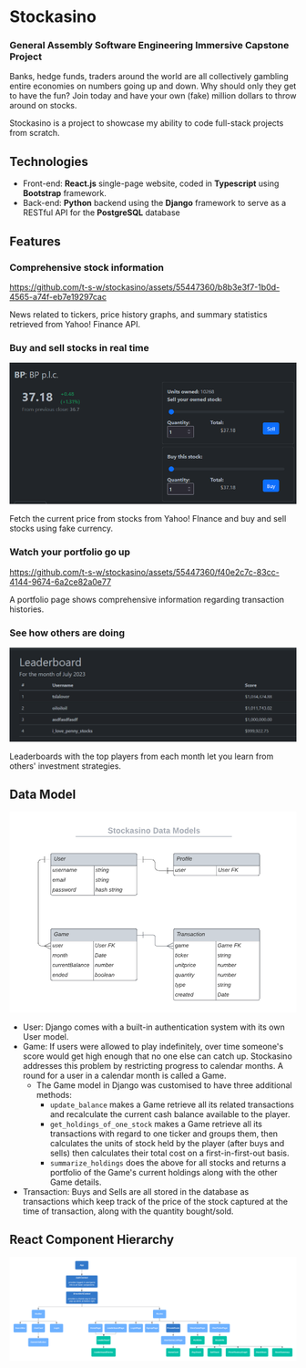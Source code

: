 # Stockasino

### General Assembly Software Engineering Immersive Capstone Project

Banks, hedge funds, traders around the world are all collectively gambling entire economies on numbers going up and down.
Why should only they get to have the fun?
Join today and have your own (fake) million dollars to throw around on stocks.

Stockasino is a project to showcase my ability to code full-stack projects from scratch.

## Technologies

- Front-end: **React.js** single-page website, coded in **Typescript** using **Bootstrap** framework.
- Back-end: **Python** backend using the **Django** framework to serve as a RESTful API for the **PostgreSQL** database

## Features

### Comprehensive stock information

https://github.com/t-s-w/stockasino/assets/55447360/b8b3e3f7-1b0d-4565-a74f-eb7e19297cac

News related to tickers, price history graphs, and summary statistics retrieved from Yahoo! Finance API.

### Buy and sell stocks in real time

![buysellstock](./readmeassets/buysellstock.png)

Fetch the current price from stocks from Yahoo! FInance and buy and sell stocks using fake currency.

### Watch your portfolio go up

https://github.com/t-s-w/stockasino/assets/55447360/f40e2c7c-83cc-4144-9674-6a2ce82a0e77

A portfolio page shows comprehensive information regarding transaction histories.

### See how others are doing

![leaderboards](./readmeassets/leaderboard.png)

Leaderboards with the top players from each month let you learn from others' investment strategies.

## Data Model

![datamodel](./readmeassets/datamodel.png)

- User: Django comes with a built-in authentication system with its own User model.
- Game: If users were allowed to play indefinitely, over time someone's score would get high enough that no one else can catch up. Stockasino addresses this problem by restricting progress to calendar months. A round for a user in a calendar month is called a Game.
  - The Game model in Django was customised to have three additional methods:
    - `update_balance` makes a Game retrieve all its related transactions and recalculate the current cash balance available to the player.
    - `get_holdings_of_one_stock` makes a Game retrieve all its transactions with regard to one ticker and groups them, then calculates the units of stock held by the player (after buys and sells) then calculates their total cost on a first-in-first-out basis.
    - `summarize_holdings` does the above for all stocks and returns a portfolio of the Game's current holdings along with the other Game details.
- Transaction: Buys and Sells are all stored in the database as transactions which keep track of the price of the stock captured at the time of transaction, along with the quantity bought/sold.

## React Component Hierarchy

![components](./readmeassets/componentdiagram.png)
